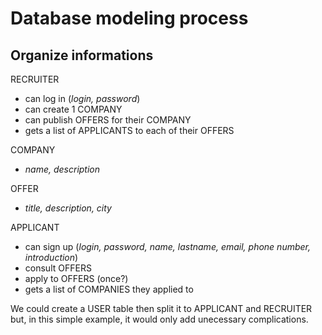 # Database modeling process
## Organize informations
RECRUITER
- can log in (*login, password*)
- can create 1 COMPANY
- can publish OFFERS for their COMPANY
- gets a list of APPLICANTS to each of their OFFERS

COMPANY
- *name, description*

OFFER
- *title, description, city*

APPLICANT
- can sign up (*login, password, name, lastname, email, phone number, introduction*)
- consult OFFERS
- apply to OFFERS (once?)
- gets a list of COMPANIES they applied to

We could create a USER table then split it to APPLICANT and RECRUITER but, in this simple example, it would only add unecessary complications.